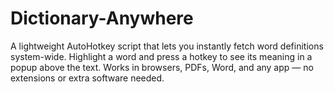# Dictionary-Anywhere
A lightweight AutoHotkey script that lets you instantly fetch word definitions system-wide. Highlight a word and press a hotkey to see its meaning in a popup above the text. Works in browsers, PDFs, Word, and any app — no extensions or extra software needed.
